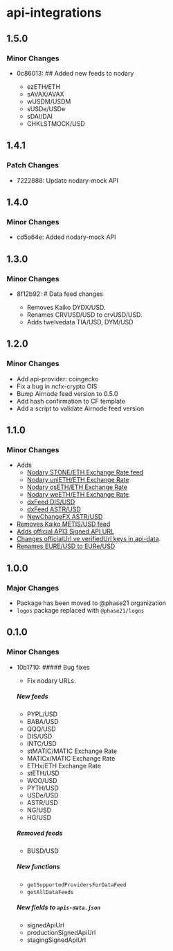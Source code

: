 # api-integrations

## 1.5.0

### Minor Changes

- 0c86013: ## Added new feeds to nodary

  - ezETH/ETH
  - sAVAX/AVAX
  - wUSDM/USDM
  - sUSDe/USDe
  - sDAI/DAI
  - CHKLSTMOCK/USD

## 1.4.1

### Patch Changes

- 7222888: Update nodary-mock API

## 1.4.0

### Minor Changes

- cd5a64e: Added nodary-mock API

## 1.3.0

### Minor Changes

- 8f12b92: # Data feed changes

  - Removes Kaiko DYDX/USD.
  - Renames CRVUSD/USD to crvUSD/USD.
  - Adds twelvedata TIA/USD, DYM/USD

## 1.2.0

### Minor Changes

- Add api-provider: coingecko
- Fix a bug in ncfx-crypto OIS
- Bump Airnode feed version to 0.5.0
- Add hash confirmation to CF template
- Add a script to validate Airnode feed version

## 1.1.0

### Minor Changes

- Adds
  - [Nodary STONE/ETH Exchange Rate feed](https://github.com/api3dao/api-integrations/commit/f448c2b5622cb7d4d5fbd5b92a99d3c10297dec7)
  - [Nodary uniETH/ETH Exchange Rate](https://github.com/api3dao/api-integrations/commit/081a183581cf189350320af36f36ce5320d30bef#diff-9c460aeebfc7ce077854a25c29d28205b90f5d2db5b79f0fb2a67c745676a817)
  - [Nodary osETH/ETH Exchange Rate](https://github.com/api3dao/api-integrations/commit/081a183581cf189350320af36f36ce5320d30bef#diff-9c460aeebfc7ce077854a25c29d28205b90f5d2db5b79f0fb2a67c745676a817)
  - [Nodary weETH/ETH Exchange Rate](https://github.com/api3dao/api-integrations/commit/081a183581cf189350320af36f36ce5320d30bef#diff-9c460aeebfc7ce077854a25c29d28205b90f5d2db5b79f0fb2a67c745676a817)
  - [dxFeed DIS/USD](https://github.com/api3dao/api-integrations/commit/ef3896c6a57aa33dc982132d93d97a5ce361cb6e)
  - [dxFeed ASTR/USD](https://github.com/api3dao/api-integrations/commit/ef3896c6a57aa33dc982132d93d97a5ce361cb6e)
  - [NewChangeFX ASTR/USD](https://github.com/api3dao/api-integrations/commit/ef3896c6a57aa33dc982132d93d97a5ce361cb6e)
- [Removes Kaiko METIS/USD feed](https://github.com/api3dao/api-integrations/commit/ef3896c6a57aa33dc982132d93d97a5ce361cb6e)
- [Adds official API3 Signed API URL](https://github.com/api3dao/api-integrations/commit/590aba96b180d77a20a02e74cdaf3e8f649b0b97)
- [Changes officialUrl ve verifiedUrl keys in api-data](https://github.com/api3dao/api-integrations/commit/a771e79b0c36cdf96564feb0644547c16e7f6af5).
- [Renames EURE/USD to EURe/USD](https://github.com/api3dao/api-integrations/commit/081a183581cf189350320af36f36ce5320d30bef#diff-9c460aeebfc7ce077854a25c29d28205b90f5d2db5b79f0fb2a67c745676a817)

## 1.0.0

### Major Changes

- Package has been moved to @phase21 organization
- `logos` package replaced with `@phase21/logos`

## 0.1.0

### Minor Changes

- 10b1710: ##### Bug fixes

  - Fix nodary URLs.

  ##### New feeds

  - PYPL/USD
  - BABA/USD
  - QQQ/USD
  - DIS/USD
  - INTC/USD
  - stMATIC/MATIC Exchange Rate
  - MATICx/MATIC Exchange Rate
  - ETHx/ETH Exchange Rate
  - stETH/USD
  - WOO/USD
  - PYTH/USD
  - USDe/USD
  - ASTR/USD
  - NG/USD
  - HG/USD

  ##### Removed feeds

  - BUSD/USD

  ##### New functions

  - `getSupportedProvidersForDataFeed`
  - `getAllDataFeeds`

  ##### New fields to `apis-data.json`

  - signedApiUrl
  - productionSignedApiUrl
  - stagingSignedApiUrl
